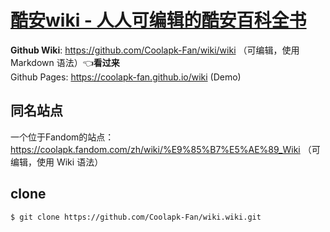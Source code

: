 # [酷安wiki - 人人可编辑的酷安百科全书](https://github.com/Coolapk-Fan/wiki/wiki)

**Github Wiki**: <https://github.com/Coolapk-Fan/wiki/wiki> （可编辑，使用 Markdown 语法）👈**看过来**<br>
Github Pages: <https://coolapk-fan.github.io/wiki> (Demo)

## 同名站点
一个位于Fandom的站点：<br>
<https://coolapk.fandom.com/zh/wiki/%E9%85%B7%E5%AE%89_Wiki> （可编辑，使用 Wiki 语法）

## clone
```bash
$ git clone https://github.com/Coolapk-Fan/wiki.wiki.git
